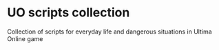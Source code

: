 UO scripts collection
=================

Collection of scripts for everyday life and dangerous situations in Ultima Online game